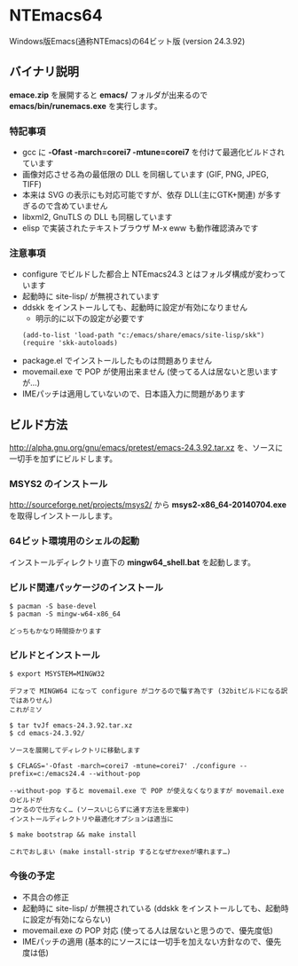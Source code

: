 NTEmacs64
=========

Windows版Emacs(通称NTEmacs)の64ビット版 (version 24.3.92)

バイナリ説明
------------

**emace.zip** を展開すると **emacs/** フォルダが出来るので **emacs/bin/runemacs.exe** を実行します。

### 特記事項
* gcc に **-Ofast -march=corei7 -mtune=corei7** を付けて最適化ビルドされています
* 画像対応させる為の最低限の DLL を同梱しています (GIF, PNG, JPEG, TIFF)
 * 本来は SVG の表示にも対応可能ですが、依存 DLL(主にGTK+関連) が多すぎるので含めていません
* libxml2, GnuTLS の DLL も同梱しています
 * elisp で実装されたテキストブラウザ M-x eww も動作確認済みです

### 注意事項
* configure でビルドした都合上 NTEmacs24.3 とはフォルダ構成が変わっています
* 起動時に site-lisp/ が無視されています
 * ddskk をインストールしても、起動時に設定が有効になりません
      * 明示的に以下の設定が必要です    
      ```emacs-lisp
      (add-to-list 'load-path "c:/emacs/share/emacs/site-lisp/skk")    
      (require 'skk-autoloads)    
      ```
 * package.el でインストールしたものは問題ありません
* movemail.exe で POP が使用出来ません (使ってる人は居ないと思いますが…)
* IMEパッチは適用していないので、日本語入力に問題があります

ビルド方法
----------

<http://alpha.gnu.org/gnu/emacs/pretest/emacs-24.3.92.tar.xz>
を、ソースに一切手を加ずにビルドします。

### MSYS2 のインストール
<http://sourceforge.net/projects/msys2/>
から **msys2-x86_64-20140704.exe** を取得しインストールします。

### 64ビット環境用のシェルの起動
インストールディレクトリ直下の **mingw64_shell.bat** を起動します。

### ビルド関連パッケージのインストール
    $ pacman -S base-devel
    $ pacman -S mingw-w64-x86_64

    どっちもかなり時間掛かります

### ビルドとインストール
    $ export MSYSTEM=MINGW32

    デフォで MINGW64 になって configure がコケるので騙す為です (32bitビルドになる訳ではありせん)
    これがミソ
    
    $ tar tvJf emacs-24.3.92.tar.xz
    $ cd emacs-24.3.92/

    ソースを展開してディレクトリに移動します

    $ CFLAGS='-Ofast -march=corei7 -mtune=corei7' ./configure --prefix=c:/emacs24.4 --without-pop

    --without-pop すると movemail.exe で POP が使えなくなりますが movemail.exe のビルドが
    コケるので仕方なく… (ソースいじらずに通す方法を思案中)
    インストールディレクトリや最適化オプションは適当に

    $ make bootstrap && make install

    これでおしまい (make install-strip するとなぜかexeが壊れます…)

### 今後の予定
* 不具合の修正
 * 起動時に site-lisp/ が無視されている (ddskk をインストールしても、起動時に設定が有効にならない)
 * movemail.exe の POP 対応 (使ってる人は居ないと思うので、優先度低)
* IMEパッチの適用 (基本的にソースには一切手を加えない方針なので、優先度は低)
